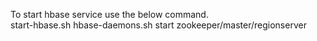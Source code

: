 To start hbase service use the below command. </br>
start-hbase.sh
hbase-daemons.sh start zookeeper/master/regionserver

